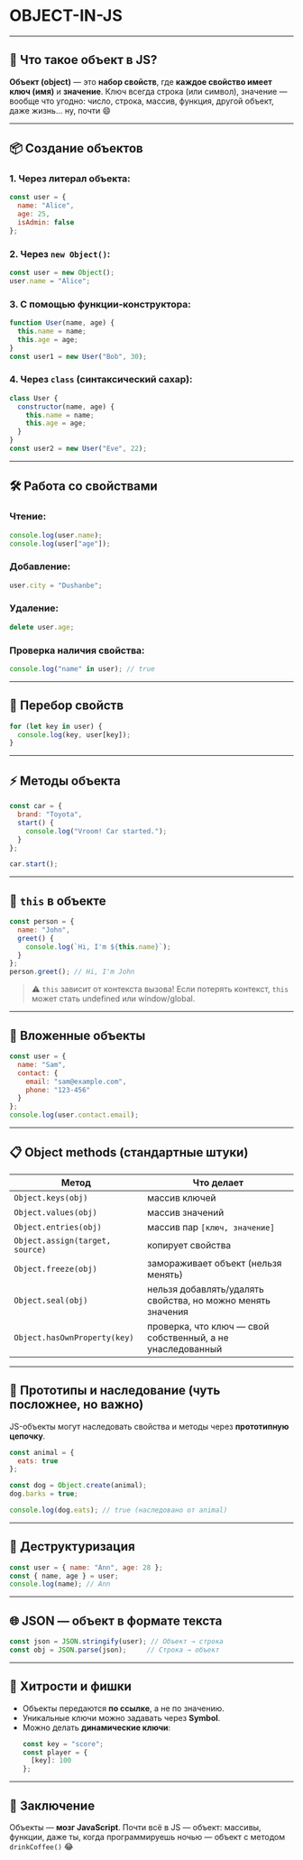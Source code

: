 # OBJECT-IN-JS
---

## 🧠 Что такое объект в JS?
**Объект (object)** — это **набор свойств**, где **каждое свойство имеет ключ (имя)** и **значение**. Ключ всегда строка (или символ), значение — вообще что угодно: число, строка, массив, функция, другой объект, даже жизнь… ну, почти 😄

---

## 📦 Создание объектов

### 1. Через литерал объекта:
```js
const user = {
  name: "Alice",
  age: 25,
  isAdmin: false
};
```

### 2. Через `new Object()`:
```js
const user = new Object();
user.name = "Alice";
```

### 3. С помощью функции-конструктора:
```js
function User(name, age) {
  this.name = name;
  this.age = age;
}
const user1 = new User("Bob", 30);
```

### 4. Через `class` (синтаксический сахар):
```js
class User {
  constructor(name, age) {
    this.name = name;
    this.age = age;
  }
}
const user2 = new User("Eve", 22);
```

---

## 🛠 Работа со свойствами

### Чтение:
```js
console.log(user.name);
console.log(user["age"]);
```

### Добавление:
```js
user.city = "Dushanbe";
```

### Удаление:
```js
delete user.age;
```

### Проверка наличия свойства:
```js
console.log("name" in user); // true
```

---

## 🔁 Перебор свойств

```js
for (let key in user) {
  console.log(key, user[key]);
}
```

---

## ⚡ Методы объекта

```js
const car = {
  brand: "Toyota",
  start() {
    console.log("Vroom! Car started.");
  }
};

car.start();
```

---

## 🎯 `this` в объекте

```js
const person = {
  name: "John",
  greet() {
    console.log(`Hi, I'm ${this.name}`);
  }
};
person.greet(); // Hi, I'm John
```

> ⚠️ `this` зависит от контекста вызова! Если потерять контекст, `this` может стать undefined или window/global.

---

## 🧩 Вложенные объекты

```js
const user = {
  name: "Sam",
  contact: {
    email: "sam@example.com",
    phone: "123-456"
  }
};
console.log(user.contact.email);
```

---

## 📋 Object methods (стандартные штуки)

| Метод | Что делает |
|-------|-------------|
| `Object.keys(obj)` | массив ключей |
| `Object.values(obj)` | массив значений |
| `Object.entries(obj)` | массив пар `[ключ, значение]` |
| `Object.assign(target, source)` | копирует свойства |
| `Object.freeze(obj)` | замораживает объект (нельзя менять) |
| `Object.seal(obj)` | нельзя добавлять/удалять свойства, но можно менять значения |
| `Object.hasOwnProperty(key)` | проверка, что ключ — свой собственный, а не унаследованный |

---

## 🧠 Прототипы и наследование (чуть посложнее, но важно)

JS-объекты могут наследовать свойства и методы через **прототипную цепочку**.

```js
const animal = {
  eats: true
};

const dog = Object.create(animal);
dog.barks = true;

console.log(dog.eats); // true (наследовано от animal)
```

---

## 🧨 Деструктуризация

```js
const user = { name: "Ann", age: 28 };
const { name, age } = user;
console.log(name); // Ann
```

---

## 🌐 JSON — объект в формате текста
```js
const json = JSON.stringify(user); // Объект → строка
const obj = JSON.parse(json);     // Строка → объект
```

---

## 💪 Хитрости и фишки

- Объекты передаются **по ссылке**, а не по значению.
- Уникальные ключи можно задавать через **Symbol**.
- Можно делать **динамические ключи**:
  ```js
  const key = "score";
  const player = {
    [key]: 100
  };
  ```

---

## 🌟 Заключение
Объекты — **мозг JavaScript**. Почти всё в JS — объект: массивы, функции, даже ты, когда программируешь ночью — объект с методом `drinkCoffee()` 😂

